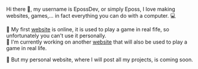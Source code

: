 Hi there 👋, my username is EpossDev, or simply Eposs, I love making websites, games,... in fact everything you can do with a computer. 💻

🚀 My first [website](https://epossdev.github.io/misterx) is online, it is used to play a game in real fife, so unfortunately you can't use it personally.</br>
🔭 I'm currently working on another [website](https://epossdev.github.io/game) that will also be used to play a game in real life.

👀 But my personal website, where I will post all my projects, is coming soon.

<!--
**EpossDev/epossdev** is a ✨ _special_ ✨ repository because its `README.md` (this file) appears on your GitHub profile.

Here are some ideas to get you started:

- 🔭 I’m currently working on ...
- 🌱 I’m currently learning ...
- 👯 I’m looking to collaborate on ...
- 🤔 I’m looking for help with ...
- 💬 Ask me about ...
- 📫 How to reach me: ...
- 😄 Pronouns: ...
- ⚡ Fun fact: ...
-->
